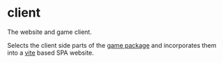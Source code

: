 # client

The website and game client.

Selects the client side parts of the [game package](../game) and incorporates them into a [vite](https://vite.dev/) based SPA website.
